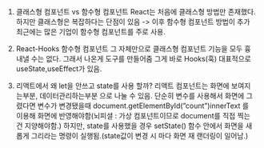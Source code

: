 1. 클래스형 컴포넌트 vs 함수형 컴포넌트
   React는 처음에 클래스형 방법만 존재했다.
   하지만 클래스형은 복잡하다는 단점이 있음 -> 이후 함수형 컴포넌트 방법이 추가
   최근에는 많은 기업이 함수형 컴포넌트를 주로 사용.

2. React-Hooks
   함수형 컴포넌트 그 자체만으로 클래스형 컴포넌트 기능을 모두 흉내낼 수는 없다.
   그래서 나온게 도구를 만들어줌 그게 바로 Hooks(훅) 대표적으로 useState,useEffect가 있음.

3. 리액트에서 왜 let을 안쓰고 state를 사용 할까?
   리액트 컴포넌트는 화면에 보여지는부분, 데이터관리하는부분 으로 나눌 수 있음.
   단순히 변수를 사용해서 화면에 그렸다면 변수가 변경됐을때 document.getElementById(”count”)innerText 를 이용해
   화면에 반영해야함(뇌피셜 : 가상 컴포넌트이므로 document를 직접 찍는건 지양해야함.)
   하지만, state를 사용했을 경우 setState() 함수 안에서 화면을 새롭게 그리라는 명령이 실행됨.(state값이 변경 시 마다 화면 재 랜더링이 일어남.)
